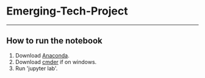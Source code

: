 # Emerging-Tech-Project

***

## How to run the notebook

1. Download [Anaconda]().
2. Download [cmder]() if on windows.
3. Run 'jupyter lab'.